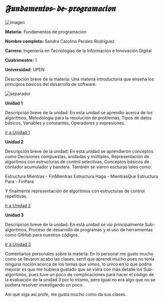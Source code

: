 # *𝕱𝖚𝖓𝖉𝖆𝖒𝖊𝖓𝖙𝖔𝖘-𝖉𝖊-𝖕𝖗𝖔𝖌𝖗𝖆𝖒𝖆𝖈𝖎𝖔𝖓*
![imagen](https://i.pinimg.com/originals/42/14/bd/4214bdcfd880f2ae207a64f3fb97de24.gif)


**Materia:** Fundamentos de programacion

**Nombre completo:** Sandra Carolina Perales Rodriguez

**Carrera:** Ingeniería en Tecnologías de la Información e Innovación Digital

**Cuatrimestre:** 1

**Universidad:** UPEN

Descripción breve de la materia: Una materia introductoria que enseña los principios básicos del desarrollo de software.

![separador](https://i.pinimg.com/originals/fa/14/27/fa1427d280b431afea5118a2b198f35f.gif)

**Unidad 1**

Descripción breve de la unidad: En esta unidad se aprendio acerca de los algoritmos, Metodología para la resolución de
problemas, Tipos de datos básicos, Variables y constantes, Operadores y expresiones.

[Ir a Unidad 1](https://github.com/UngivenStar/Fundamentos-de-programaci-n/tree/main/U1)

**Unidad 2**

Descripción breve de la unidad: En esta unidad se aprendieron conceptos como Decisiones compuestas, anidadas y
múltiples, Representación de algoritmos con estructuras de control selectivas, Conceptos básicos de contador acumulador y bandera.
También se vieron escturas tales como:

Estructura Mientras - FinMientras
Estructura Haga - MientrasQue
Estructura Para - FinPara

Y finalmente representación de algoritmos con estructuras de control repetitivas.

[Ir a Unidad 2](https://github.com/UngivenStar/Fundamentos-de-programaci-n/tree/main/U2)

**Unidad 3**

Descripción breve de la unidad: En esta unidad se vio principalmente Sub-algoritmos, Proceso de desarrollo de programas y el uso de herramientas como GitHub para nuestros códigos.

[Ir a Unidad 3](https://github.com/UngivenStar/Fundamentos-de-programaci-n/tree/main/U3%20)

Comentarios personales sobre la materia:
En lo personal me gusto mucho como se llevaron acabo las clases, sentí que aprendí mucho pues no tenía ninguna noción acerca de los temas que vimos,
lo unico en lo que podría mejorar es que me hubiera gustado que se viera con más detalle los Sub-algoritmos, pues tuve un poco de complicaciones para
hacer el código de la evaluación de la unidad 3 por lo mismo, pero igual no era algo que no se pudiera resolver investigando un poco.

Así que siga así profe, me gusta mucho como da sus clases.
